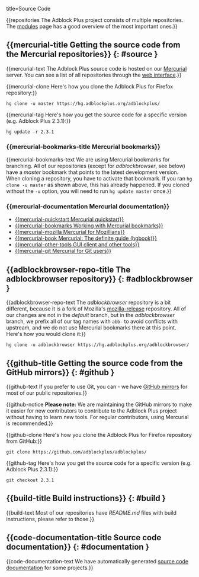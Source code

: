 title=Source Code


{{repositories The Adblock Plus project consists of multiple repositories. The [modules](modules) page has a good overview of the most important ones.}}

## {{mercurial-title Getting the source code from the Mercurial repositories}} {: #source }

{{mercurial-text The Adblock Plus source code is hosted on our [Mercurial](http://mercurial.selenic.com/) server. You can see a list of all repositories through the [web interface](https://hg.adblockplus.org/).}}

{{mercurial-clone Here's how you clone the Adblock Plus for Firefox repository:}}

    hg clone -u master https://hg.adblockplus.org/adblockplus/

{{mercurial-tag Here's how you get the source code for a specific version (e.g. <fix>Adblock Plus 2.3.1</fix>):}}

    hg update -r 2.3.1

### {{mercurial-bookmarks-title Mercurial bookmarks}}

{{mercurial-bookmarks-text We are using Mercurial bookmarks for branching. All of our repositories (except for _adblockbrowser_, see below) have a _master_ bookmark that points to the latest development version. When cloning a repository, you have to activate that bookmark. If you ran `hg clone -u master` as shown above, this has already happened. If you cloned without the `-u` option, you will need to run `hg update master` once.}}

### {{mercurial-documentation Mercurial documentation}}

* [{{mercurial-quickstart Mercurial quickstart}}](https://www.mercurial-scm.org/wiki/QuickStart)
* [{{mercurial-bookmarks Working with Mercurial bookmarks}}](https://www.mercurial-scm.org/wiki/Bookmarks)
* [{{mercurial-mozilla Mercurial for Mozillians}}](http://mozilla-version-control-tools.readthedocs.org/en/latest/hgmozilla/index.html)
* [{{mercurial-book Mercurial: The definite guide (hgbook)}}](http://hgbook.red-bean.com)
* [{{mercurial-other-tools GUI client and other tools}}](https://www.mercurial-scm.org/wiki/OtherTools)
* [{{mercurial-git Mercurial for Git users}}](https://www.mercurial-scm.org/wiki/GitConcepts)

## {{adblockbrowser-repo-title The adblockbrowser repository}} {: #adblockbrowser }

{{adblockbrowser-repo-text The _adblockbrowser_ repository is a bit different, because it is a fork of Mozilla's [mozilla-release](https://hg.mozilla.org/releases/mozilla-release) repository. All of our changes are not in the _default_ branch, but in the _adblockbrowser_ branch, we prefix all of our tag names with `abb-` to avoid conflicts with upstream, and we do not use Mercurial bookmarks there at this point. Here's how you would clone it:}}

    hg clone -u adblockbrowser https://hg.adblockplus.org/adblockbrowser/

## {{github-title Getting the source code from the GitHub mirrors}} {: #github }

{{github-text If you prefer to use Git, you can - we have [GitHub mirrors](https://github.com/adblockplus/) for most of our public repositories.}}

{{github-notice **Please note:** We are maintaining the GitHub mirrors to make it easier for new contributors to contribute to the Adblock Plus project without having to learn new tools. For regular contributors, using Mercurial is recommended.}}

{{github-clone Here's how you clone the Adblock Plus for Firefox repository from GitHub:}}

    git clone https://github.com/adblockplus/adblockplus/

{{github-tag Here's how you get the source code for a specific version (e.g. <fix> Adblock Plus 2.3.1</fix>):}}

    git checkout 2.3.1

## {{build-title Build instructions}} {: #build }

{{build-text Most of our repositories have _README.md_ files with build instructions, please refer to those.}}

## {{code-documentation-title Source code documentation}} {: #documentation }

{{code-documentation-text We have automatically generated [source code documentation](documentation_advanced#code-documentation) for some projects.}}
